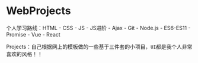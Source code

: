 # WebProjects



个人学习路线：HTML - CSS - JS - JS进阶 - Ajax - Git - Node.js -  ES6-ES11 - Promise - Vue - React



Projects：自己根据网上的模板做的一些基于三件套的小项目，`UI`都是我个人非常喜欢的风格！！